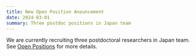 ```yaml
---
title: New Open Position Anouncement
date: 2024-03-01
summary: Three postdoc positions in Japan team
---
```


We are currently recruiting three postdoctoral researchers in Japan team.
See [Open Positions](/open-positions/) for more details.
